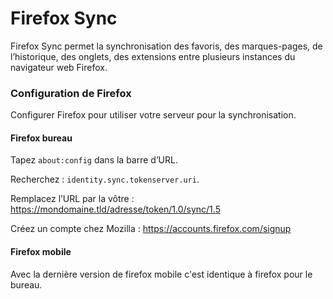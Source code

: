 # Firefox Sync
Firefox Sync permet la synchronisation des favoris, des marques-pages, de l’historique, des onglets, des extensions entre plusieurs instances du navigateur web Firefox.

### Configuration de Firefox
Configurer Firefox pour utiliser votre serveur pour la synchronisation.

#### Firefox bureau
Tapez `about:config` dans la barre d’URL.

Recherchez : `identity.sync.tokenserver.uri`.

Remplacez l’URL par la vôtre : https://mondomaine.tld/adresse/token/1.0/sync/1.5

Créez un compte chez Mozilla : https://accounts.firefox.com/signup

#### Firefox mobile
Avec la dernière version de firefox mobile c'est identique à firefox pour le bureau.
